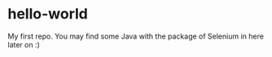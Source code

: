 # hello-world
My first repo. You may find some Java with the package of Selenium in here later on :)
